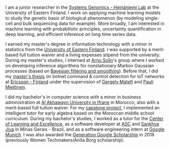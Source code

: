 I am a junior researcher in the [Systems Genomics - Heinäniemi Lab](https://uefconnect.uef.fi/en/group/systems-genomics-heinaniemi-lab/) at the University of Eastern Finland.
I work on applying machine learning models to study the genetic basis of biological phenomenon (by modeling single-cell and bulk sequencing data for example).
More broadly, I am interested in machine learning with probabilistic principles, uncertainty quantification in deep learning,
and efficient inference on long time series data.

I earned my master's degree in information technology with a minor in statistics from the [University of Eastern Finland](https://www.uef.fi/en). I was supported by a merit-based full tuition waiver and a living expenses stipend from the university.
During my master's studies, I interned at [Arno Solin](https://users.aalto.fi/~asolin/)'s group where I worked on developing inference algorithms for nonstationary 
Markov Gaussian processes (based on [Bayesian filtering and smoothing](https://users.aalto.fi/~ssarkka/pub/cup_book_online_20131111.pdf)).
Before that, I did my [master's thesis](https://erepo.uef.fi/bitstream/handle/123456789/26001/urn_nbn_fi_uef-20211253.pdf?sequence=1&isAllowed=y) on botnet command &amp; control detection for IoT networks at [Ericsson - Finland](https://www.ericsson.com/en/about-us/company-facts/ericsson-worldwide/finland) under the supervision of [Gergely Matefi](https://hu.linkedin.com/in/gergely-matefi-b2a4787) and [Pauli Miettinen](https://cs.uef.fi/~pauli/).

I did my bachelor's in computer science with a minor in business administration at [Al Akhawayn University in Ifrane](http://www.aui.ma/en/) in Morocco, also with a merit-based full tuition waiver. For my [capstone project](http://www.aui.ma/sse-capstone-repository/pdf/spring-2019/INTELLIGENT%20TUTORING%20SYSTEM%20FOR%20EARLY%20ALGEBRA.pdf), I implemented an intelligent tutor for early algebra based on the Moroccan middle school curriculum. During my bachelor's studies, I worked as a tutor for the [Center of Learning and Excellence](https://kudos.aui.ma/), as a software developer at [ASC](https://www.ascbrazil.com.br/) and [Sankhya Jiva](https://www.sankhya.com.br/) in Minas Gerais - Brazil, and as a software engineering intern at [Google Munich](https://careers.google.com/jobs/results/90591933023298246-software-engineer/). I was also awarded the [Generation Google Scholarship](https://buildyourfuture.withgoogle.com/scholarships/generation-google-scholarship-emea/) in 2018 (previously Women Techmakers/Anita Borg scholarship).